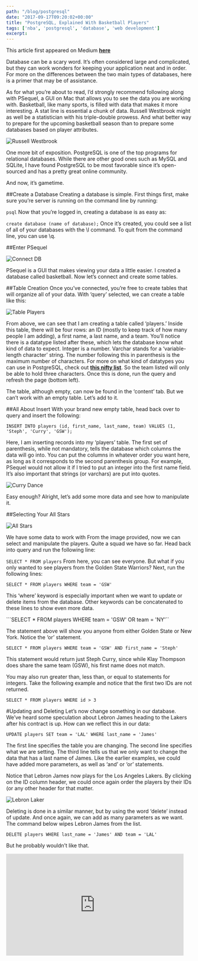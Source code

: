 ```yaml
---
path: "/blog/postgresql"
date: "2017-09-17T09:20:02+00:00"
title: "PostgreSQL, Explained With Basketball Players"
tags: ['nba', 'postgresql', 'database', 'web development']
excerpt: 
---
```


This article first appeared on Medium [__here__](https://hackernoon.com/postgresql-explained-with-basketball-players-f99fb812c065)

Database can be a scary word. It’s often considered large and complicated, but they can work wonders for keeping your application neat and in order. For more on the differences between the two main types of databases, here is a primer that may be of assistance.

As for what you’re about to read, I’d strongly recommend following along with PSequel, a GUI on Mac that allows you to see the data you are working with. Basketball, like many sports, is filled with data that makes it more interesting. A stat line is essential a chunk of data. Russell Westbrook might as well be a statistician with his triple-double prowess. And what better way to prepare for the upcoming basketball season than to prepare some databases based on player attributes.

![Russell Westbrook](https://cdn-images-1.medium.com/max/1200/1*IW1nAu2fLYTDA4P75CDdmA.jpeg)

One more bit of exposition. PostgreSQL is one of the top programs for relational databases. While there are other good ones such as MySQL and SQLite, I have found PostgreSQL to be most favorable since it’s open-sourced and has a pretty great online community.

And now, it’s gametime.

##Create a Database
Creating a database is simple. First things first, make sure you’re server is running on the command line by running:

```psql```
Now that you’re logged in, creating a database is as easy as:

```create database (name of database);```
Once it’s created, you could see a list of all of your databases with the \l command. To quit from the command line, you can use \q.

##Enter PSequel

![Connect DB](https://cdn-images-1.medium.com/max/1200/1*lUqYbocVY1oP0a2e_Ig5Cw.png)

PSequel is a GUI that makes viewing your data a little easier. I created a database called basketball. Now let’s connect and create some tables.

##Table Creation
Once you’ve connected, you’re free to create tables that will organize all of your data. With ‘query’ selected, we can create a table like this:

![Table Players](https://cdn-images-1.medium.com/max/2000/1*dS4iXk4Y-cwCAmLK7wh4XA.png)

From above, we can see that I am creating a table called ‘players.’ Inside this table, there will be four rows: an ID (mostly to keep track of how many people I am adding), a first name, a last name, and a team. You’ll notice there is a datatype listed after these, which lets the database know what kind of data to expect. Integer is a number. Varchar stands for a ‘variable-length character’ string. The number following this in parenthesis is the maximum number of characters. For more on what kind of datatypes you can use in PostgreSQL, check out [__this nifty list__](https://www.postgresql.org/docs/9.5/static/datatype.html). So the team listed will only be able to hold three characters. Once this is done, run the query and refresh the page (bottom left).


The table, although empty, can now be found in the ‘content’ tab. But we can’t work with an empty table. Let’s add to it.

##All About Insert
With your brand new empty table, head back over to query and insert the following:

```INSERT INTO players (id, first_name, last_name, team) VALUES (1, 'Steph', 'Curry', 'GSW');```


Here, I am inserting records into my ‘players’ table. The first set of parenthesis, while not mandatory, tells the database which columns the data will go into. You can put the columns in whatever order you want here, as long as it corresponds to the second parenthesis group. For example, PSequel would not allow it if I tried to put an integer into the first name field. It’s also important that strings (or varchars) are put into quotes.

![Curry Dance](https://cdn-images-1.medium.com/max/1200/1*KIUHPBaix7AjKfF2t8eJPw.gif)

Easy enough? Alright, let’s add some more data and see how to manipulate it.

##Selecting Your All Stars

![All Stars](https://cdn-images-1.medium.com/max/1600/1*BWPN3X2jtd0myX3NoCrpcg.png)

We have some data to work with
From the image provided, now we can select and manipulate the players. Quite a squad we have so far. Head back into query and run the following line:

```SELECT * FROM players```
From here, you can see everyone. But what if you only wanted to see players from the Golden State Warriors? Next, run the following lines:

```SELECT * FROM players WHERE team = 'GSW'```

This ‘where’ keyword is especially important when we want to update or delete items from the database. Other keywords can be concatenated to these lines to show even more data.

```SELECT * FROM players WHERE team = 'GSW' OR team = 'NY'``

The statement above will show you anyone from either Golden State or New York. Notice the ‘or’ statement.

```SELECT * FROM players WHERE team = 'GSW' AND first_name = 'Steph'```

This statement would return just Steph Curry, since while Klay Thompson does share the same team (GSW), his first name does not match.

You may also run greater than, less than, or equal to statements for integers. Take the following example and notice that the first two IDs are not returned.

```SELECT * FROM players WHERE id > 3```

#Updating and Deleting
Let’s now change something in our database. We’ve heard some speculation about Lebron James heading to the Lakers after his contract is up. How can we reflect this in our data:

```UPDATE players SET team = 'LAL' WHERE last_name = 'James'```

The first line specifies the table you are changing. The second line specifies what we are setting. The third line tells us that we only want to change the data that has a last name of James. Like the earlier examples, we could have added more parameters, as well as ‘and’ or ‘or’ statements.

Notice that Lebron James now plays for the Los Angeles Lakers. By clicking on the ID column header, we could once again order the players by their IDs (or any other header for that matter.

![Lebron Laker](https://cdn-images-1.medium.com/max/1600/1*PYjYWd-1H7KtdGpwLw9vBA.png)

Deleting is done in a similar manner, but by using the word ‘delete’ instead of update. And once again, we can add as many parameters as we want. The command below wipes Lebron James from the list.

```DELETE players WHERE last_name = 'James' AND team = 'LAL'```

But he probably wouldn’t like that.

<iframe src="https://giphy.com/embed/xTiTnDAP0RiCo9k85W" width="480" height="276" frameBorder="0" class="giphy-embed" allowFullScreen></iframe><p><a href="https://giphy.com/gifs/sbnation-xTiTnDAP0RiCo9k85W"></a></p>